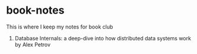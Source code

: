 # book-notes

This is where I keep my notes for book club

1. Database Internals: a deep-dive into how distributed data systems work by Alex Petrov 